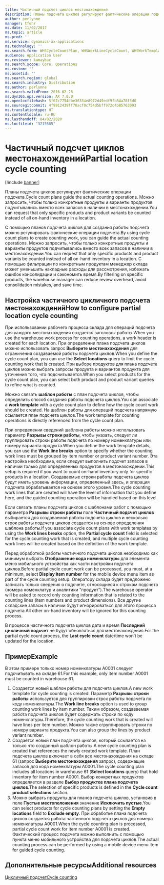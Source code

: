 ```yaml
---
title: Частичный подсчет циклов местонахождений
description: Планы подсчета циклов регулируют фактические операции подсчета. Можно запросить, чтобы только конкретные продукты и варианты продуктов подчитывались вместо всех запасов в наличии в местонахождении.
author: perlynne
manager: tfehr
ms.date: 11/02/2017
ms.topic: article
ms.prod: ''
ms.service: dynamics-ax-applications
ms.technology: ''
ms.search.form: WHSCycleCountPlan, WHSWorkLineCycleCount, WHSWorkTemplateLineGroup, WHSWorkTemplateTable
audience: Application User
ms.reviewer: kamaybac
ms.search.scope: Core, Operations
ms.custom: ''
ms.assetid: ''
ms.search.region: global
ms.search.industry: Distribution
ms.author: perlynne
ms.search.validFrom: 2016-02-28
ms.dyn365.ops.version: AX 7.0.0
ms.openlocfilehash: 5f07c7754dbe36334e8972d49edf9fb84a78f5d0
ms.sourcegitcommit: 4f9912439ff78acf0c754d5bff972c4b85763093
ms.translationtype: HT
ms.contentlocale: ru-RU
ms.lasthandoff: 04/02/2020
ms.locfileid: "3215685"
---
```

# <a name="partial-location-cycle-counting"></a><span data-ttu-id="2dcee-104">Частичный подсчет циклов местонахождений</span><span class="sxs-lookup"><span data-stu-id="2dcee-104">Partial location cycle counting</span></span>

[!include [banner](../includes/banner.md)]

<span data-ttu-id="2dcee-105">Планы подсчета циклов регулируют фактические операции подсчета.</span><span class="sxs-lookup"><span data-stu-id="2dcee-105">Cycle count plans guide the actual counting operations.</span></span> <span data-ttu-id="2dcee-106">Можно запросить, чтобы только конкретные продукты и варианты продуктов подчитывались вместо всех запасов в наличии в местонахождении.</span><span class="sxs-lookup"><span data-stu-id="2dcee-106">You can request that only specific products and product variants be counted instead of all on-hand inventory in a location.</span></span>

<span data-ttu-id="2dcee-107">С помощью планов подсчета циклов для создания работы подсчета можно регулировать фактические операции подсчета.</span><span class="sxs-lookup"><span data-stu-id="2dcee-107">By using cycle count plans to create counting work, you can guide the actual counting operations.</span></span> <span data-ttu-id="2dcee-108">Можно запросить, чтобы только конкретные продукты и варианты продуктов подчитывались вместо всех запасов в наличии в местонахождении.</span><span class="sxs-lookup"><span data-stu-id="2dcee-108">You can request that only specific products and product variants be counted instead of all on-hand inventory in a location.</span></span> <span data-ttu-id="2dcee-109">С помощью фильтрации по конкретным продуктам менеджер склада может уменьшить накладные расходы для рассмотрения, избежать ошибок консолидации и сэкономить время.</span><span class="sxs-lookup"><span data-stu-id="2dcee-109">By filtering on specific products, the warehouse manager can reduce review overhead, avoid consolidation mistakes, and save time.</span></span>

## <a name="how-to-configure-partial-location-cycle-counting"></a><span data-ttu-id="2dcee-110">Настройка частичного цикличного подсчета местонахождений</span><span class="sxs-lookup"><span data-stu-id="2dcee-110">How to configure partial location cycle counting</span></span>
<span data-ttu-id="2dcee-111">При использовании рабочего процесса склада для операций подсчета для каждого местонахождения создается заголовок работы.</span><span class="sxs-lookup"><span data-stu-id="2dcee-111">When you use the warehouse work process for counting operations, a work header is created for each location.</span></span> <span data-ttu-id="2dcee-112">При определении плана подсчета циклов можно использовать запрос **Выберите местонахождения** для ограничения создаваемой работы подсчета циклов.</span><span class="sxs-lookup"><span data-stu-id="2dcee-112">When you define the cycle count plan, you can use the **Select locations** query to limit the cycle counting work that is created.</span></span> <span data-ttu-id="2dcee-113">При выборе продуктов для плана подсчета циклов можно выбрать запросы продукта и вариантов продукта для уточнения того, что подсчитывается.</span><span class="sxs-lookup"><span data-stu-id="2dcee-113">When you select products for the cycle count plan, you can select both product and product variant queries to refine what is counted.</span></span> 

<span data-ttu-id="2dcee-114">Можно связать **шаблон работы** с план подсчета циклов, чтобы определить способ создания работы подсчета циклов.</span><span class="sxs-lookup"><span data-stu-id="2dcee-114">You can associate a **work template** with a cycle count plan to define how the cycle count work should be created.</span></span> <span data-ttu-id="2dcee-115">На шаблон работы для операций подсчета напрямую ссылается план подсчета циклов.</span><span class="sxs-lookup"><span data-stu-id="2dcee-115">The work template for counting operations is directly referenced from the cycle count plan.</span></span> 

<span data-ttu-id="2dcee-116">При определении сведений шаблона работы можно использовать параметр **Разрывы строки работы**, чтобы указать, следует ли группировать строки работы подсчета по номеру номенклатуры или номеру варианта продукта.</span><span class="sxs-lookup"><span data-stu-id="2dcee-116">When you define the work template details, you can use the **Work line breaks** option to specify whether the counting work lines must be grouped by item number or product variant number.</span></span> <span data-ttu-id="2dcee-117">Эта настройка необходима, если следует выполнить подсчет запасов в наличии только для определенных продуктов в местонахождении.</span><span class="sxs-lookup"><span data-stu-id="2dcee-117">This setup is required if you want to count on-hand inventory only for specific products in a location.</span></span> <span data-ttu-id="2dcee-118">Создаваемые строки работы подсчета циклов будут иметь уровень информации, определенный здесь, и операция подсчета обрабатывается на основе этого уровня.</span><span class="sxs-lookup"><span data-stu-id="2dcee-118">The cycle counting work lines that are created will have the level of information that you define here, and the guided counting operation will be handled based on this level.</span></span> 

<span data-ttu-id="2dcee-119">Если связать планы подсчета циклов с шаблонами работ с помощью параметра **Разрывы строки работы** поле **Частичный подсчет циклов** выбирается для создаваемой работы подсчета циклов и несколько строк работы подсчета циклов создается на основе определения шаблона работы.</span><span class="sxs-lookup"><span data-stu-id="2dcee-119">If you associate cycle count plans with work templates by using the **Work lines breaks** option, the **Partial cycle count** field is selected for the cycle counting work that is created, and multiple cycle counting work lines will be created based on the definition of the work template.</span></span> 

<span data-ttu-id="2dcee-120">Перед обработкой работы частичного подсчета циклов необходимо как минимум выбрать **Отображение кода номенклатуры** для элемента меню мобильного устройства как части настройки подсчета циклов.</span><span class="sxs-lookup"><span data-stu-id="2dcee-120">Before partial cycle count work can be processed, you must, at a minimum, select **Display item number** for the mobile device menu item as part of the cycle counting setup.</span></span> <span data-ttu-id="2dcee-121">Оператору склада будет предложено записать только сведения о подсчете, относящиеся к строкам подсчета (номера номенклатур и аналитики "продукт").</span><span class="sxs-lookup"><span data-stu-id="2dcee-121">The warehouse operator will be asked to record only counting information that is related to the counting lines (item numbers and product dimensions).</span></span> <span data-ttu-id="2dcee-122">Все другие складские запасы в наличии будут игнорироваться для этого процесса подсчета.</span><span class="sxs-lookup"><span data-stu-id="2dcee-122">All other on-hand inventory will be ignored for this counting process.</span></span> 

<span data-ttu-id="2dcee-123">В процессе частичного подсчета циклов дата и время **Последний цикличный подсчет** не будут обновляться для местонахождения.</span><span class="sxs-lookup"><span data-stu-id="2dcee-123">For the partial cycle count process, the **Last cycle count** date/time won’t be updated for the location.</span></span>

## <a name="example"></a><span data-ttu-id="2dcee-124">Пример</span><span class="sxs-lookup"><span data-stu-id="2dcee-124">Example</span></span>
<span data-ttu-id="2dcee-125">В этом примере только номер номенклатуры A0001 следует подсчитывать на складе 61.</span><span class="sxs-lookup"><span data-stu-id="2dcee-125">For this example, only item number A0001 must be counted in warehouse 61.</span></span>

1.  <span data-ttu-id="2dcee-126">Создается новый шаблон работы для подсчета циклов.</span><span class="sxs-lookup"><span data-stu-id="2dcee-126">A new work template for cycle counting is created.</span></span> <span data-ttu-id="2dcee-127">Параметр **Разрывы строки работы** используется для группировки строк работы подсчета по коду номенклатуры.</span><span class="sxs-lookup"><span data-stu-id="2dcee-127">The **Work line breaks** option is used to group counting work lines by item number.</span></span> <span data-ttu-id="2dcee-128">Таким образом, создаваемая работа подсчета циклов будет содержать строки по коду номенклатуры.</span><span class="sxs-lookup"><span data-stu-id="2dcee-128">Therefore, the cycle counting work that is created will have lines per item number.</span></span> <span data-ttu-id="2dcee-129">Можно также сгруппировать строки по номеру варианта продукта.</span><span class="sxs-lookup"><span data-stu-id="2dcee-129">You can also group the lines by product variant number.</span></span>
2.  <span data-ttu-id="2dcee-130">Создается новый план подсчета циклов, который ссылается на только что созданный шаблон работы.</span><span class="sxs-lookup"><span data-stu-id="2dcee-130">A new cycle counting plan is created that references the newly created work template.</span></span> <span data-ttu-id="2dcee-131">План подсчета циклов включает в себя все местонахождения на складе 61 (запрос **Выберите местонахождения** запрос), содержащие запасов для кода номенклатуры A0001.</span><span class="sxs-lookup"><span data-stu-id="2dcee-131">The cycle counting plan includes all locations in warehouse 61 (**Select locations** query) that hold inventory for item number A0001.</span></span> <span data-ttu-id="2dcee-132">Выбор конкретных продуктов определяется в разделе **Выбор продуктов плана подсчета циклов**.</span><span class="sxs-lookup"><span data-stu-id="2dcee-132">The selection of specific products is defined in the **Cycle count product selections** section.</span></span>
3.  <span data-ttu-id="2dcee-133">Можно выбрать продукты для планов подсчета циклов, установив в поле **Пустые местоположения** значение **Исключить пустые**.</span><span class="sxs-lookup"><span data-stu-id="2dcee-133">You can select products for cycle counting plans by setting the **Empty locations** field to **Exclude empty**.</span></span> <span data-ttu-id="2dcee-134">При обработке плана подсчета циклов создается работа частичного подсчета циклов для номера номенклатуры A0001.</span><span class="sxs-lookup"><span data-stu-id="2dcee-134">When the cycle counting plan is processed, partial cycle count work for item number A0001 is created.</span></span> <span data-ttu-id="2dcee-135">Фактический процесс подсчета можно выполнить с помощью пункта меню мобильного устройства для подсчета циклов.</span><span class="sxs-lookup"><span data-stu-id="2dcee-135">The actual counting process can be performed by using a mobile device menu item for guided cycle counting.</span></span>



<a name="additional-resources"></a><span data-ttu-id="2dcee-136">Дополнительные ресурсы</span><span class="sxs-lookup"><span data-stu-id="2dcee-136">Additional resources</span></span>
--------

[<span data-ttu-id="2dcee-137">Цикличный подсчет</span><span class="sxs-lookup"><span data-stu-id="2dcee-137">Cycle counting</span></span>](cycle-counting.md)


